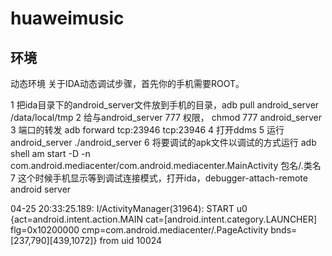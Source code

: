 # huaweimusic

## 环境
动态环境
关于IDA动态调试步骤，首先你的手机需要ROOT。

1 把ida目录下的android_server文件放到手机的目录，adb pull android_server /data/local/tmp
2 给与android_server 777 权限， chmod 777 android_server
3 端口的转发 adb forward tcp:23946 tcp:23946
4 打开ddms
5 运行android_server ./android_server
6 将要调试的apk文件以调试的方式运行 adb shell am start -D -n com.android.mediacenter/com.android.mediacenter.MainActivity
   包名/.类名
7 这个时候手机显示等到调试连接模式，打开ida，debugger-attach-remote android server 


04-25 20:33:25.189: I/ActivityManager(31964): START u0 {act=android.intent.action.MAIN cat=[android.intent.category.LAUNCHER] flg=0x10200000 cmp=com.android.mediacenter/.PageActivity bnds=[237,790][439,1072]} from uid 10024

